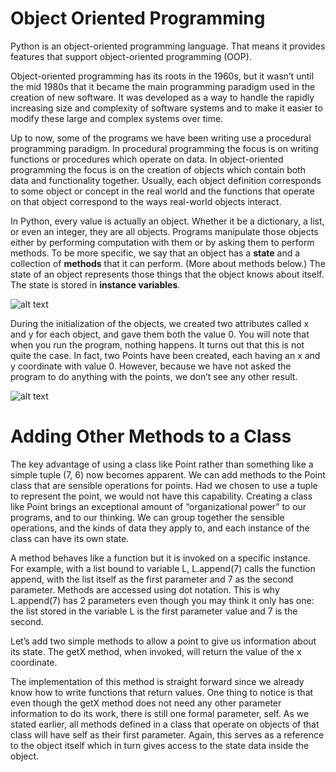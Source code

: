 # Object Oriented Programming

Python is an object-oriented programming language. That means it provides features that support object-oriented programming (OOP).

Object-oriented programming has its roots in the 1960s, but it wasn’t until the mid 1980s that it became the main programming paradigm used in the creation of new software. It was developed as a way to handle the rapidly increasing size and complexity of software systems and to make it easier to modify these large and complex systems over time.

Up to now, some of the programs we have been writing use a procedural programming paradigm. In procedural programming the focus is on writing functions or procedures which operate on data. In object-oriented programming the focus is on the creation of objects which contain both data and functionality together. Usually, each object definition corresponds to some object or concept in the real world and the functions that operate on that object correspond to the ways real-world objects interact.

In Python, every value is actually an object. Whether it be a dictionary, a list, or even an integer, they are all objects. Programs manipulate those objects either by performing computation with them or by asking them to perform methods. To be more specific, we say that an object has a **state** and a collection of **methods** that it can perform. (More about methods below.) The state of an object represents those things that the object knows about itself. The state is stored in **instance variables**.

![alt text](https://fopp.umsi.education/runestone/static/fopp/_images/objectpic1.png)

During the initialization of the objects, we created two attributes called x and y for each object, and gave them both the value 0. You will note that when you run the program, nothing happens. It turns out that this is not quite the case. In fact, two Points have been created, each having an x and y coordinate with value 0. However, because we have not asked the program to do anything with the points, we don’t see any other result.

![alt text](https://fopp.umsi.education/runestone/static/fopp/_images/objectpic4.png)


# Adding Other Methods to a Class
The key advantage of using a class like Point rather than something like a simple tuple (7, 6) now becomes apparent. We can add methods to the Point class that are sensible operations for points. Had we chosen to use a tuple to represent the point, we would not have this capability. Creating a class like Point brings an exceptional amount of “organizational power” to our programs, and to our thinking. We can group together the sensible operations, and the kinds of data they apply to, and each instance of the class can have its own state.

A method behaves like a function but it is invoked on a specific instance. For example, with a list bound to variable L, L.append(7) calls the function append, with the list itself as the first parameter and 7 as the second parameter. Methods are accessed using dot notation. This is why L.append(7) has 2 parameters even though you may think it only has one: the list stored in the variable L is the first parameter value and 7 is the second.

Let’s add two simple methods to allow a point to give us information about its state. The getX method, when invoked, will return the value of the x coordinate.

The implementation of this method is straight forward since we already know how to write functions that return values. One thing to notice is that even though the getX method does not need any other parameter information to do its work, there is still one formal parameter, self. As we stated earlier, all methods defined in a class that operate on objects of that class will have self as their first parameter. Again, this serves as a reference to the object itself which in turn gives access to the state data inside the object.

